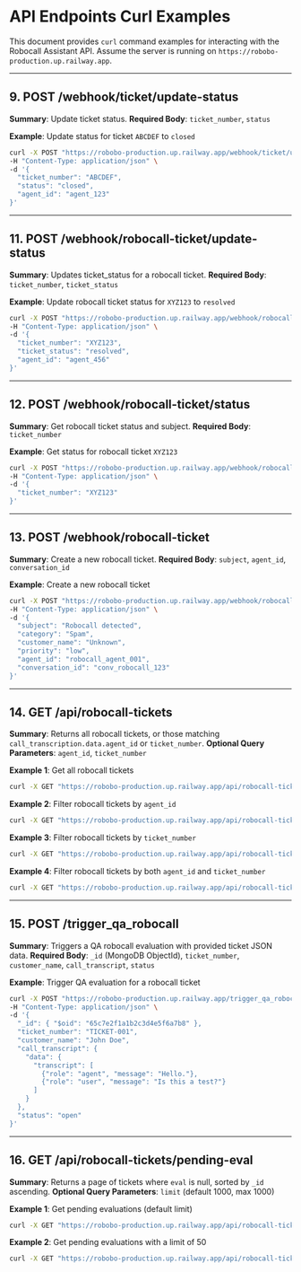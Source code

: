 # API Endpoints Curl Examples

This document provides `curl` command examples for interacting with the Robocall Assistant API.
Assume the server is running on `https://robobo-production.up.railway.app`.

---

## 9. POST /webhook/ticket/update-status
**Summary**: Update ticket status.
**Required Body**: `ticket_number`, `status`

**Example**: Update status for ticket `ABCDEF` to `closed`
```bash
curl -X POST "https://robobo-production.up.railway.app/webhook/ticket/update-status" \
-H "Content-Type: application/json" \
-d '{
  "ticket_number": "ABCDEF",
  "status": "closed",
  "agent_id": "agent_123"
}'
```

---

## 11. POST /webhook/robocall-ticket/update-status
**Summary**: Updates ticket_status for a robocall ticket.
**Required Body**: `ticket_number`, `ticket_status`

**Example**: Update robocall ticket status for `XYZ123` to `resolved`
```bash
curl -X POST "https://robobo-production.up.railway.app/webhook/robocall-ticket/update-status" \
-H "Content-Type: application/json" \
-d '{
  "ticket_number": "XYZ123",
  "ticket_status": "resolved",
  "agent_id": "agent_456"
}'
```

---

## 12. POST /webhook/robocall-ticket/status
**Summary**: Get robocall ticket status and subject.
**Required Body**: `ticket_number`

**Example**: Get status for robocall ticket `XYZ123`
```bash
curl -X POST "https://robobo-production.up.railway.app/webhook/robocall-ticket/status" \
-H "Content-Type: application/json" \
-d '{
  "ticket_number": "XYZ123"
}'
```

---

## 13. POST /webhook/robocall-ticket
**Summary**: Create a new robocall ticket.
**Required Body**: `subject`, `agent_id`, `conversation_id`

**Example**: Create a new robocall ticket
```bash
curl -X POST "https://robobo-production.up.railway.app/webhook/robocall-ticket" \
-H "Content-Type: application/json" \
-d '{
  "subject": "Robocall detected",
  "category": "Spam",
  "customer_name": "Unknown",
  "priority": "low",
  "agent_id": "robocall_agent_001",
  "conversation_id": "conv_robocall_123"
}'
```

---

## 14. GET /api/robocall-tickets
**Summary**: Returns all robocall tickets, or those matching `call_transcription.data.agent_id` or `ticket_number`.
**Optional Query Parameters**: `agent_id`, `ticket_number`

**Example 1**: Get all robocall tickets
```bash
curl -X GET "https://robobo-production.up.railway.app/api/robocall-tickets"
```

**Example 2**: Filter robocall tickets by `agent_id`
```bash
curl -X GET "https://robobo-production.up.railway.app/api/robocall-tickets?agent_id=robocall_agent_001"
```

**Example 3**: Filter robocall tickets by `ticket_number`
```bash
curl -X GET "https://robobo-production.up.railway.app/api/robocall-tickets?ticket_number=XYZ123"
```

**Example 4**: Filter robocall tickets by both `agent_id` and `ticket_number`
```bash
curl -X GET "https://robobo-production.up.railway.app/api/robocall-tickets?agent_id=robocall_agent_001&ticket_number=XYZ123"
```

---

## 15. POST /trigger_qa_robocall
**Summary**: Triggers a QA robocall evaluation with provided ticket JSON data.
**Required Body**: `_id` (MongoDB ObjectId), `ticket_number`, `customer_name`, `call_transcript`, `status`

**Example**: Trigger QA evaluation for a robocall ticket
```bash
curl -X POST "https://robobo-production.up.railway.app/trigger_qa_robocall" \
-H "Content-Type: application/json" \
-d '{
  "_id": { "$oid": "65c7e2f1a1b2c3d4e5f6a7b8" },
  "ticket_number": "TICKET-001",
  "customer_name": "John Doe",
  "call_transcript": {
    "data": {
      "transcript": [
        {"role": "agent", "message": "Hello."},
        {"role": "user", "message": "Is this a test?"}
      ]
    }
  },
  "status": "open"
}'
```

---

## 16. GET /api/robocall-tickets/pending-eval
**Summary**: Returns a page of tickets where `eval` is null, sorted by `_id` ascending.
**Optional Query Parameters**: `limit` (default 1000, max 1000)

**Example 1**: Get pending evaluations (default limit)
```bash
curl -X GET "https://robobo-production.up.railway.app/api/robocall-tickets/pending-eval"
```

**Example 2**: Get pending evaluations with a limit of 50
```bash
curl -X GET "https://robobo-production.up.railway.app/api/robocall-tickets/pending-eval?limit=50"
